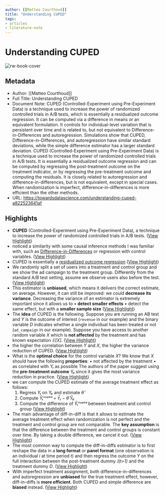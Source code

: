 ```yaml
---
author: [[Matteo Courthoud]]
title: "Understanding CUPED"
tags: 
- articles
- literature-note
---
```

# Understanding CUPED

![rw-book-cover](https://miro.medium.com/v2/resize:fit:1200/1*yrXImqFDp6EdrNe8cWqujQ.png)

## Metadata
- Author: [[Matteo Courthoud]]
- Full Title: Understanding CUPED
- Document Note: CUPED (Controlled-Experiment using Pre-Experiment Data) is a technique used to increase the power of randomized controlled trials in A/B tests, which is essentially a residualized outcome regression. It can be computed via a difference in means or an equivalent formulation. It controls for individual-level variation that is persistent over time and is related to, but not equivalent to Difference-in-Differences and autoregression. Simulations show that CUPED, Difference-in-Differences, and autoregression have similar standard deviations, while the simple difference estimator has a larger standard deviation.
   CUPED (Controlled-Experiment using Pre-Experiment Data) is a technique used to increase the power of randomized controlled trials in A/B tests. It is essentially a residualized outcome regression and can be computed by regressing the post-treatment outcome on the treatment indicator, or by regressing the pre-treatment outcome and computing the residuals. It is closely related to autoregression and difference-in-differences, but is not equivalent, except in special cases. When randomization is imperfect, difference-in-differences is more efficient than the other methods.
- URL: https://towardsdatascience.com/understanding-cuped-a822523641af

## Highlights
- **CUPED** (Controlled-Experiment using Pre-Experiment Data), a technique to increase the power of randomized controlled trials in A/B tests. ([View Highlight](https://read.readwise.io/read/01gvp0wa3832tny7qtwwp5qaa6))
- noticed a similarity with some causal inference methods I was familiar with, such as [Difference-in-Differences](https://diff.healthpolicydatascience.org/) or regression with control variables. ([View Highlight](https://read.readwise.io/read/01gvp0xj0m8abtz36yeeq80h3a))
- CUPED is essentially a [residualized outcome regression](https://www.google.com/url?q=https%3A%2F%2Fwww.dropbox.com%2Fs%2Fq8033tqrmsi7cge%2FResOut.pdfhttps%3A%2F%2Fwww.dropbox.com%2Fs%2Fm6jt5dsqm5xvyml%2FisoLATE_022018.pdf%3Fraw%3D1&sa=D&sntz=1&usg=AOvVaw2Rek6lp6L41rw6Osbs4sAS) ([View Highlight](https://read.readwise.io/read/01gvp0xyekcg6qvprnc97zavqs))
- We randomly split a set of users into a treatment and control group and we show the ad campaign to the treatment group. Differently from the standard A/B test setting, assume we observe users also before the test. ([View Highlight](https://read.readwise.io/read/01gvp0yhbcw0xjqd4yyed8z8x8))
- This estimator is **unbiased**, which means it delivers the correct estimate, on average. However, it can still be improved: we could **decrease its variance**. Decreasing the variance of an estimator is extremely important since it allows us to
  • **detect smaller effects**
  • detect the same effect, but with a **smaller sample size** ([View Highlight](https://read.readwise.io/read/01gvp10recvywm3wwzb6j0tcxc))
- The **idea** of CUPED is the following. Suppose you are running an AB test and *Y* is the outcome of interest (`revenue` in our example) and the binary variable *D* indicates whether a single individual has been treated or not (`ad_campaign` in our example).
  Suppose you have access to another random variable *X* which is **not affected** by the treatment and has known expectation *𝔼[X]*. ([View Highlight](https://read.readwise.io/read/01gvp11tv345ar9k2h3emme5ye))
- the higher the correlation between *Y* and *X*, the higher the variance reduction of CUPED. ([View Highlight](https://read.readwise.io/read/01gvp1465m95ctrbgdf5ehbv3y))
- What is the **optimal choice** for the control variable *X*?
  We know that *X* should have the following **properties**:
  • not affected by the treatment
  • as correlated with *Y₁* as possible
  The authors of the paper suggest using the **pre-treatment outcome** *Y₀* since it gives the most variance reduction in practice. ([View Highlight](https://read.readwise.io/read/01gvp15gjkt7vqctvbjb26bqj5))
- we can compute the CUPED estimate of the average treatment effect as follows:
  1. Regress *Y₁* on *Y₀* and estimate *θ̂*
  2. Compute *Ŷ₁ᶜᵘᵖᵉᵈ* *= Y̅₁ − θ̂ Y̅₀*
  3. Compute the difference of *Ŷ₁ᶜᵘᵖᵉᵈ* between treatment and control group ([View Highlight](https://read.readwise.io/read/01gvp16327aw00h4kgsck2gm9n))
- The main advantage of diff-in-diff is that it allows to estimate the average treatment effect when randomization is not perfect and the treatment and control group are not comparable. The **key assumption** is that the difference between the treatment and control groups is constant over time. By taking a double difference, we cancel it out. ([View Highlight](https://read.readwise.io/read/01gvp187c4bcn53mrs609wv4jd))
- The most common way to compute the diff-in-diffs estimator is to first reshape the data in a **long format** or **panel format** (one observation is an individual *i* at time period *t*) and then regress the outcome *Y* on the full interaction between the post-treatment dummy *𝕀(t=1)* and the treatment dummy *D*. ([View Highlight](https://read.readwise.io/read/01gvp18yhg6h3p1rmabjp1vy33))
- With imperfect treatment assignment, both difference-in-differences and autoregression are **unbiased** for the true treatment effect, however, diff-in-diffs is **more efficient**. Both CUPED and simple difference are **biased** instead. ([View Highlight](https://read.readwise.io/read/01gvp1a6mpcypey2h1p7vkbt1a))
